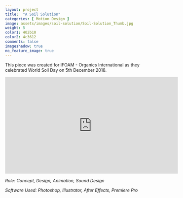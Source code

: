 ```yaml
---
layout: project
title:  "A Soil Solution"
categories: [ Motion Design ]
image: assets/images/soil-solution/Soil-Solution_Thumb.jpg
weight: 5
color1: 402b10
color2: 4c3612
comments: false
imageshadow: true
no_feature_image: true
---
```


This piece was created for IFOAM - Organics International as they celebrated World Soil Day on 5th December 2018.

<div class="embed-responsive embed-responsive-16by9 my-5 extended image-shadow rounded">
  <iframe class="embed-responsive-item image-shadow" width="560" height="315" src="https://www.youtube-nocookie.com/embed/8iRpXiywEag" frameborder="0" allow="accelerometer; autoplay; clipboard-write; encrypted-media; gyroscope; picture-in-picture" allowfullscreen></iframe>
</div>

_Role: Concept, Design, Animation, Sound Design_

_Software Used: Photoshop, Illustrator, After Effects, Premiere Pro_
